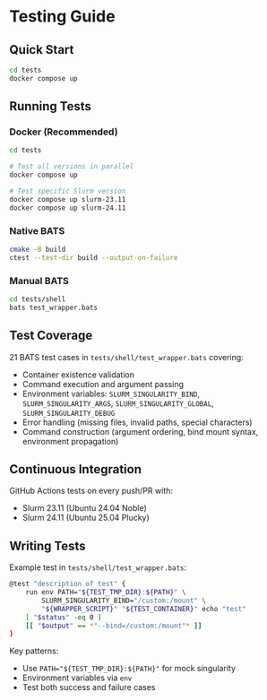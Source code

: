 # Testing Guide

## Quick Start

```bash
cd tests
docker compose up
```

## Running Tests

### Docker (Recommended)

```bash
cd tests

# Test all versions in parallel
docker compose up

# Test specific Slurm version
docker compose up slurm-23.11
docker compose up slurm-24.11
```

### Native BATS

```bash
cmake -B build
ctest --test-dir build --output-on-failure
```

### Manual BATS

```bash
cd tests/shell
bats test_wrapper.bats
```

## Test Coverage

21 BATS test cases in `tests/shell/test_wrapper.bats` covering:

- Container existence validation
- Command execution and argument passing
- Environment variables: `SLURM_SINGULARITY_BIND`, `SLURM_SINGULARITY_ARGS`, `SLURM_SINGULARITY_GLOBAL`, `SLURM_SINGULARITY_DEBUG`
- Error handling (missing files, invalid paths, special characters)
- Command construction (argument ordering, bind mount syntax, environment propagation)

## Continuous Integration

GitHub Actions tests on every push/PR with:
- Slurm 23.11 (Ubuntu 24.04 Noble)
- Slurm 24.11 (Ubuntu 25.04 Plucky)

## Writing Tests

Example test in `tests/shell/test_wrapper.bats`:

```bash
@test "description of test" {
    run env PATH="${TEST_TMP_DIR}:${PATH}" \
        SLURM_SINGULARITY_BIND="/custom:/mount" \
        "${WRAPPER_SCRIPT}" "${TEST_CONTAINER}" echo "test"
    [ "$status" -eq 0 ]
    [[ "$output" == *"--bind=/custom:/mount"* ]]
}
```

Key patterns:
- Use `PATH="${TEST_TMP_DIR}:${PATH}"` for mock singularity
- Environment variables via `env`
- Test both success and failure cases
